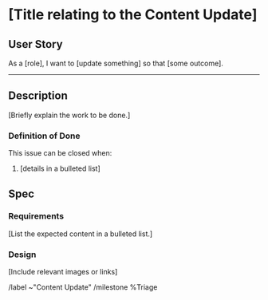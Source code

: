 # [Title relating to the Content Update]

## User Story

As a [role], I want to [update something] so that [some outcome].

---

## Description

[Briefly explain the work to be done.]

### Definition of Done

This issue can be closed when:

1. [details in a bulleted list]

## Spec

### Requirements

[List the expected content in a bulleted list.]

### Design

[Include relevant images or links]

/label ~"Content Update"
/milestone %Triage
